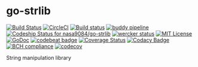 # go-strlib
[![Build Status](https://travis-ci.org/nasa9084/go-strlib.svg?branch=master)](https://travis-ci.org/nasa9084/go-strlib)
[![CircleCI](https://circleci.com/gh/nasa9084/go-strlib/tree/master.svg?style=svg)](https://circleci.com/gh/nasa9084/go-strlib/tree/master)
[![Build status](https://ci.appveyor.com/api/projects/status/48k6q7u5t8pwbdiw/branch/master?svg=true)](https://ci.appveyor.com/project/nasa9084/go-strlib/branch/master)
[![buddy pipeline](https://app.buddy.works/nasa9084bassclarinet/go-strlib/pipelines/pipeline/58806/badge.svg?token=69cad983397c8475c7dada70bad57da91b82a41393901cc7fea88078d39b0d1f "buddy pipeline")](https://app.buddy.works/nasa9084bassclarinet/go-strlib/pipelines/pipeline/58806)
[ ![Codeship Status for nasa9084/go-strlib](https://app.codeship.com/projects/5918a190-742b-0135-cdd9-5adc5c5e3db7/status?branch=master)](https://app.codeship.com/projects/243871)
[![wercker status](https://app.wercker.com/status/77debe5ab138e3bae767454974259eb7/s/master "wercker status")](https://app.wercker.com/project/byKey/77debe5ab138e3bae767454974259eb7)
[![MIT License](http://img.shields.io/badge/license-MIT-blue.svg?style=flat)](LICENSE)
[![GoDoc](https://godoc.org/github.com/nasa9084/go-strlib?status.svg)](https://godoc.org/github.com/nasa9084/go-strlib)
[![codebeat badge](https://codebeat.co/badges/356a7250-a906-47a2-b92b-431cb0be9bea)](https://codebeat.co/projects/github-com-nasa9084-go-strlib-master)
[![Coverage Status](https://coveralls.io/repos/github/nasa9084/go-strlib/badge.svg?branch=master)](https://coveralls.io/github/nasa9084/go-strlib?branch=master)
[![Codacy Badge](https://api.codacy.com/project/badge/Grade/8100eb9c871640abbc76ae0985a5577f)](https://www.codacy.com/app/nasa9084/go-strlib?utm_source=github.com&amp;utm_medium=referral&amp;utm_content=nasa9084/go-strlib&amp;utm_campaign=Badge_Grade)
[![BCH compliance](https://bettercodehub.com/edge/badge/nasa9084/go-strlib?branch=master)](https://bettercodehub.com/)
[![codecov](https://codecov.io/gh/nasa9084/go-strlib/branch/master/graph/badge.svg)](https://codecov.io/gh/nasa9084/go-strlib)

String manipulation library
